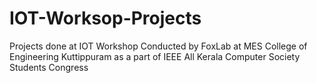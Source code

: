 # IOT-Worksop-Projects
Projects done at IOT Workshop Conducted by FoxLab at MES College of Engineering Kuttippuram as a part of IEEE All Kerala Computer Society Students Congress
